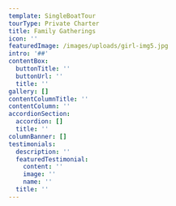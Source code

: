 ```yaml
---
template: SingleBoatTour
tourType: Private Charter
title: Family Gatherings
icon: ''
featuredImage: /images/uploads/girl-img5.jpg
intro: '##'
contentBox:
  buttonTitle: ''
  buttonUrl: ''
  title: ''
gallery: []
contentColumnTitle: ''
contentColumn: ''
accordionSection:
  accordion: []
  title: ''
columnBanner: []
testimonials:
  description: ''
  featuredTestimonial:
    content: ''
    image: ''
    name: ''
  title: ''
---
```


